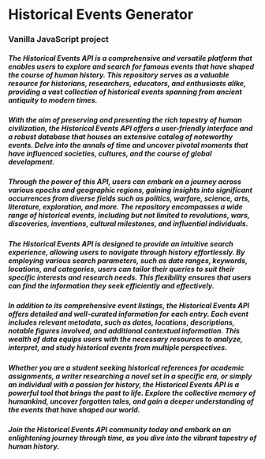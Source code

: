 # Historical Events Generator

### Vanilla JavaScript project

##### The Historical Events API is a comprehensive and versatile platform that enables users to explore and search for famous events that have shaped the course of human history. This repository serves as a valuable resource for historians, researchers, educators, and enthusiasts alike, providing a vast collection of historical events spanning from ancient antiquity to modern times.

##### With the aim of preserving and presenting the rich tapestry of human civilization, the Historical Events API offers a user-friendly interface and a robust database that houses an extensive catalog of noteworthy events. Delve into the annals of time and uncover pivotal moments that have influenced societies, cultures, and the course of global development.

##### Through the power of this API, users can embark on a journey across various epochs and geographic regions, gaining insights into significant occurrences from diverse fields such as politics, warfare, science, arts, literature, exploration, and more. The repository encompasses a wide range of historical events, including but not limited to revolutions, wars, discoveries, inventions, cultural milestones, and influential individuals.

##### The Historical Events API is designed to provide an intuitive search experience, allowing users to navigate through history effortlessly. By employing various search parameters, such as date ranges, keywords, locations, and categories, users can tailor their queries to suit their specific interests and research needs. This flexibility ensures that users can find the information they seek efficiently and effectively.

##### In addition to its comprehensive event listings, the Historical Events API offers detailed and well-curated information for each entry. Each event includes relevant metadata, such as dates, locations, descriptions, notable figures involved, and additional contextual information. This wealth of data equips users with the necessary resources to analyze, interpret, and study historical events from multiple perspectives.

##### Whether you are a student seeking historical references for academic assignments, a writer researching a novel set in a specific era, or simply an individual with a passion for history, the Historical Events API is a powerful tool that brings the past to life. Explore the collective memory of humankind, uncover forgotten tales, and gain a deeper understanding of the events that have shaped our world.

##### Join the Historical Events API community today and embark on an enlightening journey through time, as you dive into the vibrant tapestry of human history.
